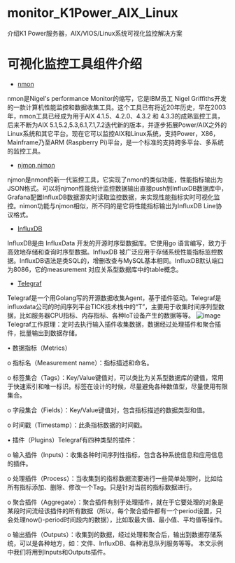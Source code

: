 # monitor_K1Power_AIX_Linux
介绍K1 Power服务器，AIX/VIOS/Linux系统可视化监控解决方案

# 可视化监控工具组件介绍

* [nmon](http://nmon.sourceforge.net/pmwiki.php?n=Main.HomePage)

nmon是Nigel's performance Monitor的缩写，它是IBM员工 Nigel Griffiths开发的一款计算机性能监控和数据收集工具。这个工具已有将近20年历史，早在2003年，nmon工具已经成为用于AIX 4.1.5、4.2.0、4.3.2 和 4.3.3的成熟监控工具，后来不断为AIX 5.1,5.2,5.3,6.1,7.1,7.2迭代新的版本，并逐步拓展Power/AIX之外的Linux系统和其它平台。现在它可以监控AIX和Linux系统，支持Power，X86，Mainframe乃至ARM (Raspberry Pi)平台，是一个标准的支持跨多平台、多系统的监控工具。

* [njmon,nimon](https://tinyurl.com/njmon)

njmon是nmon的新一代监控工具，它实现了nmon的类似功能，性能指标输出为JSON格式。可以将njmon性能统计监控数据输出直接push到InfluxDB数据库中，Grafana配置InfluxDB数据源实时读取监控数据，来实现性能指标实时可视化监控。nimon功能与njmon相似，所不同的是它将性能指标输出为InfluxDB Line协议格式。

* [InfluxDB](https://www.power-devops.com/influxdb)

InfluxDB是由 InfluxData 开发的开源时序型数据库。它使用go 语言编写，致力于高效地存储和查询时序型数据。InfluxDB 被广泛应用于存储系统性能指标监控数据。InfluxDB语法是类SQL的，增删改查与MySQL基本相同。InfluxDB默认端口为8086，它的measurement 对应关系型数据库中的table概念。

* [Telegraf](https://www.power-devops.com/telegraf)

Telegraf是一个用Golang写的开源数据收集Agent，基于插件驱动。Telegraf是influxdata公司的时间序列平台TICK技术栈中的“T”，主要用于收集时间序列型数据，比如服务器CPU指标、内存指标、各种IoT设备产生的数据等等。
![image](https://github.com/DBres4Power/monitor_K1Power_AIX_Linux/)
Telegraf工作原理：定时去执行输入插件收集数据，数据经过处理插件和聚合插件，批量输出到数据存储。

•	数据指标（Metrics）

  o	指标名（Measurement name）：指标描述和命名。

  o	标签集合（Tags）：Key/Value键值对，可以类比为关系型数据库的键值，常用于快速索引和唯一标识。标签在设计的时候，尽量避免各种数值型，尽量使用有限集合。

  o	字段集合（Fields）：Key/Value键值对，包含指标描述的数据类型和值。

  o	时间戳（Timestamp）：此条指标数据的时间戳。

•	插件（Plugins）Telegraf有四种类型的插件：

  o	输入插件（Inputs）：收集各种时间序列性指标，包含各种系统信息和应用信息的插件。
 
  o	处理插件（Process）：当收集到的指标数据流要进行一些简单处理时，比如给所有指标添加、删除、修改一个Tag。只是针对当前的指标数据进行。

  o	聚合插件（Aggregate）：聚合插件有别于处理插件，就在于它要处理的对象是某段时间流经该插件的所有数据（所以，每个聚合插件都有一个period设置，只会处理now()-period时间段内的数据），比如取最大值、最小值、平均值等操作。

  o	输出插件（Outputs）：收集到的数据，经过处理和聚合后，输出到数据存储系统，可以是各种地方，如：文件、InfluxDB、各种消息队列服务等等。
本文示例中我们将用到Inputs和Outputs插件。

